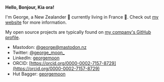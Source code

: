 **Hello, Bonjour, Kia ora!**

I'm George, a New Zealander 🥝 currently living in France 🥖.
Check out [my website](https://georgemoon.com) for more information.

My open source projects are typically found on [my company's GitHub profile](https://github.com/electricmagnetic).

- Mastodon: [@george@mastodon.nz](https://mastodon.nz/@george)
- Twitter: [@george_moon_](https://twitter.com/@george_moon_)
- LinkedIn: [georgemoon](https://www.linkedin.com/in/georgemoon/)
- ORCID: [https://orcid.org/0000-0002-7157-8729](https://orcid.org/0000-0002-7157-8729)
- Hut Bagger: [georgemoon](https://hutbagger.co.nz/users/georgemoon)
